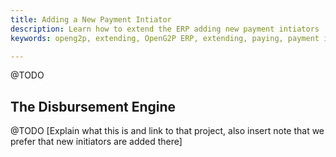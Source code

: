 ```yaml
---
title: Adding a New Payment Intiator
description: Learn how to extend the ERP adding new payment intiators
keywords: openg2p, extending, OpenG2P ERP, extending, paying, payment intiator

---
```


@TODO

## The Disbursement Engine

@TODO [Explain what this is and link to that project, also insert note that we prefer that new initiators are added there]
